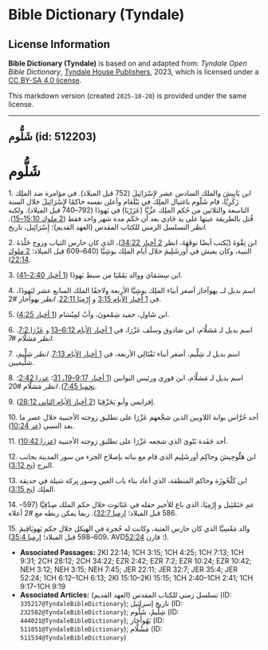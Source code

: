 # Bible Dictionary (Tyndale)

## License Information

**Bible Dictionary (Tyndale)** is based on and adapted from: _Tyndale Open Bible Dictionary_, [Tyndale House Publishers](https://tyndaleopenresources.com/), 2023, which is licensed under a [CC BY-SA 4.0 license](https://creativecommons.org/licenses/by-sa/4.0/legalcode.en).

This markdown version (created `2025-10-20`) is provided under the same license.



--------------------------------

## شَلُّوم (id: 512203)

شَلُّوم
=======

1\. ابن يَابِيشَ والملك السادس عشر لإِسْرَائِيلَ (752 قبل الميلاد). في مؤامرة ضد الملِك زَكَرِيَّا، قام شَلّوم باغتيال الملِك في يَبْلَعَام وأعلن نفسه حاكمًا لإِسْرَائِيلَ خلال السنة التاسعة والثلاثين من حُكم الملِك عزِّيَّا (عَزَرْيَا) في يَهوذَا (792–740 قبل الميلاد). ولكنه قُتل بالطريقة عينها على يد جَادِي بعد أن حَكَم مدة شهر واحد فقط ([2 ملوك 15:10–15](https://ref.ly/2Kgs15:10-2Kgs15:15)). *انظر* التسلسل الزمني للكتاب المقدس (العهد القديم)؛ إِسْرَائِيل، تاريخ.

2\. ابن تِقْوَةَ (يُكتب أيضًا توقَهَةَ، انظر [2 أخبار 34:22](https://ref.ly/2Chr34:22))، الذي كان حارس الثياب وزوج خَلْدَةَ النبية، وكان يعيش في أورشَلِيمَ خلال أيام الملِك يوشِيَّا (640–609 قبل الميلاد؛ [2 ملوك 22:14](https://ref.ly/2Kgs22:14)).

3\. ابن سِسَمَاي ووالد يَقَمْيَا من سبط يَهوذَا ([1 أخبار 2:40–41](https://ref.ly/1Chr2:40-1Chr2:41)).

4\. اسم بديل لــ يهوآحاز أصغر أبناء الملِك يوشِيَّا الأربعة ولاحقًا الملك السابع عشر ليَهوذَا، في [1 أخبار الأيام 3:15](https://ref.ly/1Chr3:15) و [إِرْمِيَا 22:11](https://ref.ly/Jer22:11). *انظر* يهوآحاز \#2.

5\. ابن شَاول، حفيد شِمْعونَ، وأبٌ لمِبْسَام ([1 أخبار 4:25](https://ref.ly/1Chr4:25)).

6\. اسم بديل لـ مَشلَّام، ابن صَادوق وسلَف عَزْرَا، في [1 أخبار الأيام 6:12–13](https://ref.ly/1Chr6:12-1Chr6:13) و [عَزْرَا 7:2](https://ref.ly/Ezra7:2). *انظر* مَشلَّام \#7.

7\. اسم بديل لـ شِلِّيم، أصغر أبناء نَفْتَالِي الأربعة، في [1 أخبار الأيام 7:13](https://ref.ly/1Chr7:13). *انظر* شِلِّيم، شلِّيميين.

8\. اسم بديل لـ مَشلَّام، ابن قورِي ورئيس البوابين ([1 أخبار 9:17–19، 31](https://ref.ly/1Chr9:17-1Chr9:19,1Chr9:31)؛ [عزرا 2:42](https://ref.ly/Ezra2:42)؛ [نحميا 7:45](https://ref.ly/Neh7:45)). *انظر* مَشلَّام \#20.

9\. إفرايمي وأبو يَحَزْقِيَا ([2 أخبار الأيام الثاني 28:12](https://ref.ly/2Chr28:12)).

10\. أحد حُرَّاس بوابة اللاويين الذين شجَّعهم عَزْرَا على تطليق زوجته الأجنبية خلال عصر ما بعد السبي ([عز 10:24](https://ref.ly/Ezra10:24)).

11\. أحد حَفَدة بَنّويَ الذي شجعه عَزْرَا على تطليق زوجته الأجنبية ([عزرا 10:42](https://ref.ly/Ezra10:42)).

12\. ابن هَلّوحِيشَ وحاكِم أورشَلِيم الذي قام مع بناته بإصلاح الجزء من سور المدينة بجانب البرج ([نح 3:12](https://ref.ly/Neh3:12)).

13\. ابن كَلْحُوزَة وحاكم المنطقة، الذي أعاد بناء باب العين وسور بِركة شيلة في حديقة الملِك ([نح 3:15](https://ref.ly/Neh3:15)).

14\. عم حَنَمْئِيل و إِرْمِيَا، الذي باع للأخير حقله في عَنَاثوث خلال حكم الملك صِدْقِيَّا (597–586 قبل الميلاد؛ [إرميا 32:7](https://ref.ly/Jer32:7)). ربما يمكن ربطه مع \#2 أعلاه.

15\. والد مَعْسِيَّا الذي كان حارس العتبة، وكانت له حُجرة في الهيكل خلال حكم يَهويَاقِيمَ (609–598 قبل الميلاد؛ [إرميا 35:4](https://ref.ly/Jer35:4)، AVD؛ قارن [52:24](https://ref.ly/Jer52:24)).

* **Associated Passages:** 2KI 22:14; 1CH 3:15; 1CH 4:25; 1CH 7:13; 1CH 9:31; 2CH 28:12; 2CH 34:22; EZR 2:42; EZR 7:2; EZR 10:24; EZR 10:42; NEH 3:12; NEH 3:15; NEH 7:45; JER 22:11; JER 32:7; JER 35:4; JER 52:24; 1CH 6:12–1CH 6:13; 2KI 15:10–2KI 15:15; 1CH 2:40–1CH 2:41; 1CH 9:17–1CH 9:19
* **Associated Articles:** تسلسل زمني للكتاب المقدس (العهد القديم) (ID: `335217@TyndaleBibleDictionary`); تاريخ إسرائيل (ID: `232582@TyndaleBibleDictionary`); شِلِّيمُ، شَلُّوم  (ID: `444021@TyndaleBibleDictionary`); يَهُوأَحَاز (ID: `511051@TyndaleBibleDictionary`); مَشُلَّام  (ID: `511534@TyndaleBibleDictionary`)

